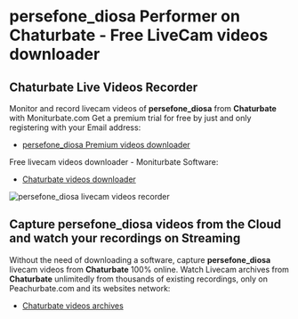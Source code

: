 # persefone_diosa Performer on Chaturbate - Free LiveCam videos downloader

## Chaturbate Live Videos Recorder

Monitor and record livecam videos of **persefone_diosa** from **Chaturbate** with Moniturbate.com
Get a premium trial for free by just and only registering with your Email address:
* [persefone_diosa Premium videos downloader](https://moniturbate.com/request-demo-licence-key.html)

Free livecam videos downloader - Moniturbate Software:
* [Chaturbate videos downloader](https://moniturbate.com/moniturbate-download-software.html)

![persefone_diosa livecam videos recorder](https://peachurnet.com/templates/moniturbate-software.png)


## Capture persefone_diosa videos from the Cloud and watch your recordings on Streaming

Without the need of downloading a software, capture **persefone_diosa** livecam videos from **Chaturbate** 100% online.
Watch Livecam archives from **Chaturbate** unlimitedly from thousands of existing recordings, only on Peachurbate.com and its websites network:
* [Chaturbate videos archives](https://peachurnet.com/)